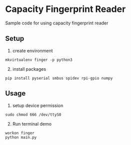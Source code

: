 # Capacity Fingerprint Reader
Sample code for using capacity fingerprint reader

## Setup
1. create environment
```
mkvirtualenv finger -p python3
```
2. install packages
```
pip install pyserial smbus spidev rpi-gpio numpy
```

## Usage
1. setup device permission
```
sudo chmod 666 /dev/ttyS0
```
2. Run terminal demo
```
workon finger
python main.py
```
